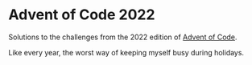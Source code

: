 # Advent of Code 2022

Solutions to the challenges from the 2022 edition of [Advent of Code](https://adventofcode.com/).

Like every year, the worst way of keeping myself busy during holidays.
